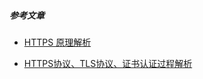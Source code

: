 ##### 参考文章
- [HTTPS 原理解析](https://www.cnblogs.com/zery/p/5164795.html)

- [HTTPS协议、TLS协议、证书认证过程解析](https://www.cnblogs.com/snowater/p/7804889.html)

